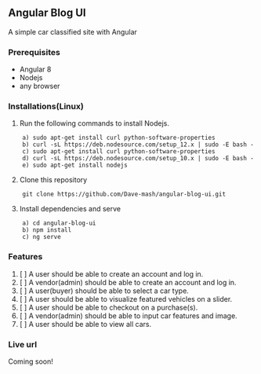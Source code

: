 ## Angular Blog UI
A simple car classified site with Angular

### Prerequisites
- Angular 8
- Nodejs
- any browser

### Installations(Linux)
1. Run the following commands to install Nodejs.
```
    a) sudo apt-get install curl python-software-properties
    b) curl -sL https://deb.nodesource.com/setup_12.x | sudo -E bash -
    c) sudo apt-get install curl python-software-properties
    d) curl -sL https://deb.nodesource.com/setup_10.x | sudo -E bash -
    e) sudo apt-get install nodejs
```
2. Clone this repository
```
    git clone https://github.com/Dave-mash/angular-blog-ui.git
```
3. Install dependencies and serve
```
    a) cd angular-blog-ui
    b) npm install
    c) ng serve
```

### Features
1. [ ] A user should be able to create an account and log in.
2. [ ] A vendor(admin) should be able to create an account and log in.
3. [ ] A user(buyer) should be able to select a car type.
4. [ ] A user should be able to visualize featured vehicles on a slider.
5. [ ] A user should be able to checkout on a purchase(s).
6. [ ] A vendor(admin) should be able to input car features and image.
7. [ ] A user should be able to view all cars.

### Live url
Coming soon!
